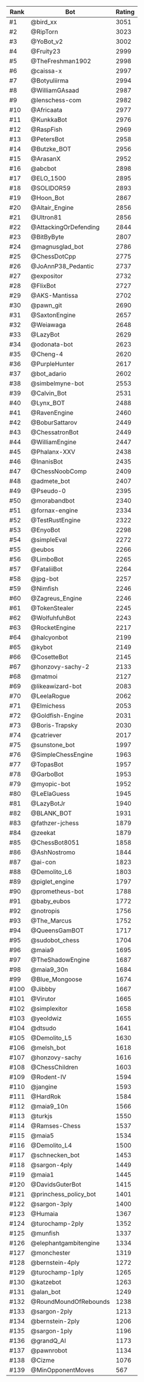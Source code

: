 Rank|Bot|Rating
---|---|---
#1|@bird_xx|3051
#2|@RipTorn|3023
#3|@YoBot_v2|3002
#4|@Fruity23|2999
#5|@TheFreshman1902|2998
#6|@caissa-x|2997
#7|@Botyuliirma|2994
#8|@WilliamGAsaad|2987
#9|@lenschess-com|2982
#10|@Africaata|2977
#11|@KunkkaBot|2976
#12|@RaspFish|2969
#13|@PetersBot|2958
#14|@Butzke_BOT|2956
#15|@ArasanX|2952
#16|@abcbot|2898
#17|@ELO_1500|2895
#18|@SOLIDOR59|2893
#19|@Hoon_Bot|2867
#20|@Altair_Engine|2856
#21|@Ultron81|2856
#22|@AttackingOrDefending|2844
#23|@BitByByte|2807
#24|@magnusglad_bot|2786
#25|@ChessDotCpp|2775
#26|@JoAnnP38_Pedantic|2737
#27|@expositor|2732
#28|@FlixBot|2727
#29|@AKS-Mantissa|2702
#30|@pawn_git|2690
#31|@SaxtonEngine|2657
#32|@Weiawaga|2648
#33|@LazyBot|2629
#34|@odonata-bot|2623
#35|@Cheng-4|2620
#36|@PurpleHunter|2617
#37|@bot_adario|2602
#38|@simbelmyne-bot|2553
#39|@Calvin_Bot|2531
#40|@Lynx_BOT|2488
#41|@RavenEngine|2460
#42|@BoburSattarov|2449
#43|@ChessatronBot|2449
#44|@WilliamEngine|2447
#45|@Phalanx-XXV|2438
#46|@InanisBot|2435
#47|@ChessNoobComp|2409
#48|@admete_bot|2407
#49|@Pseudo-0|2395
#50|@morabandbot|2340
#51|@fornax-engine|2334
#52|@TestRustEngine|2322
#53|@EnyoBot|2298
#54|@simpleEval|2272
#55|@eubos|2266
#56|@LimboBot|2265
#57|@FataliiBot|2264
#58|@jpg-bot|2257
#59|@Nimfish|2246
#60|@Zagreus_Engine|2246
#61|@TokenStealer|2245
#62|@WolfuhfuhBot|2243
#63|@RocketEngine|2217
#64|@halcyonbot|2199
#65|@kybot|2149
#66|@CosetteBot|2145
#67|@honzovy-sachy-2|2133
#68|@matmoi|2127
#69|@likeawizard-bot|2083
#70|@LeelaRogue|2062
#71|@Elmichess|2053
#72|@Goldfish-Engine|2031
#73|@Boris-Trapsky|2030
#74|@catriever|2017
#75|@sunstone_bot|1997
#76|@SimpleChessEngine|1963
#77|@TopasBot|1957
#78|@GarboBot|1953
#79|@myopic-bot|1952
#80|@LeElaGuess|1945
#81|@LazyBotJr|1940
#82|@BLANK_BOT|1931
#83|@fathzer-jchess|1879
#84|@zeekat|1879
#85|@ChessBot8051|1858
#86|@AshNostromo|1844
#87|@ai-con|1823
#88|@Demolito_L6|1803
#89|@piglet_engine|1797
#90|@prometheus-bot|1788
#91|@baby_eubos|1772
#92|@notropis|1756
#93|@The_Marcus|1752
#94|@QueensGamBOT|1717
#95|@sudobot_chess|1704
#96|@maia9|1695
#97|@TheShadowEngine|1687
#98|@maia9_30n|1684
#99|@Blue_Mongoose|1674
#100|@Jibbby|1667
#101|@Virutor|1665
#102|@simplexitor|1658
#103|@yeoldwiz|1655
#104|@dtsudo|1641
#105|@Demolito_L5|1630
#106|@melsh_bot|1618
#107|@honzovy-sachy|1616
#108|@ChessChildren|1603
#109|@Rodent-IV|1594
#110|@jangine|1593
#111|@HardRok|1584
#112|@maia9_10n|1566
#113|@turkjs|1550
#114|@Ramses-Chess|1537
#115|@maia5|1534
#116|@Demolito_L4|1500
#117|@schnecken_bot|1453
#118|@sargon-4ply|1449
#119|@maia1|1445
#120|@DavidsGuterBot|1415
#121|@princhess_policy_bot|1401
#122|@sargon-3ply|1400
#123|@Humaia|1367
#124|@turochamp-2ply|1352
#125|@munfish|1337
#126|@elephantgambitengine|1334
#127|@monchester|1319
#128|@bernstein-4ply|1272
#129|@turochamp-1ply|1265
#130|@katzebot|1263
#131|@alan_bot|1249
#132|@RoundMoundOfRebounds|1238
#133|@sargon-2ply|1213
#134|@bernstein-2ply|1206
#135|@sargon-1ply|1196
#136|@grandQ_AI|1173
#137|@pawnrobot|1134
#138|@Cizme|1076
#139|@MinOpponentMoves|567
